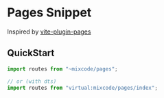 # Pages Snippet

Inspired by [vite-plugin-pages](https://github.com/hannoeru/vite-plugin-pages)

## QuickStart

```ts
import routes from "~mixcode/pages";

// or (with dts)
import routes from "virtual:mixcode/pages/index";
```
